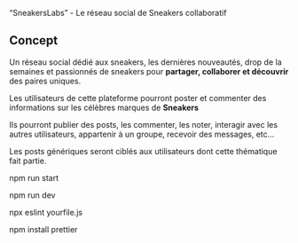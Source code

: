 “SneakersLabs” - Le réseau social de Sneakers collaboratif

## Concept

Un réseau social dédié aux sneakers, les dernières nouveautés, drop de la semaines et passionnés de sneakers pour **partager, collaborer et découvrir** des paires uniques.

Les utilisateurs de cette plateforme pourront poster et commenter des informations sur les célèbres marques de **Sneakers**

Ils pourront publier des posts, les commenter, les noter, interagir avec les autres utilisateurs, appartenir à un groupe, recevoir des messages, etc… 

Les posts génériques seront ciblés aux utilisateurs dont cette thématique fait partie.


<!-- initialisation du projet -->
npm run start
<!-- initialisation du projet en mode developpement -->
npm run dev
<!-- ESLint is a tool for identifying and reporting on patterns found in ECMAScript/JavaScript code. In many ways, it is similar to JSLint and JSHint with a few exceptions:

ESLint uses Espree for JavaScript parsing.
ESLint uses an AST to evaluate patterns in code.
ESLint is completely pluggable, every single rule is a plugin and you can add more at runtime.
you can run ESLint on any file or directory like this: -->
npx eslint yourfile.js

<!-- Prettier
 is an opinionated code formatter. It enforces a consistent style by parsing your code and re-printing it with its own rules that take the maximum line length into account, wrapping code when necessary. -->

npm install prettier


